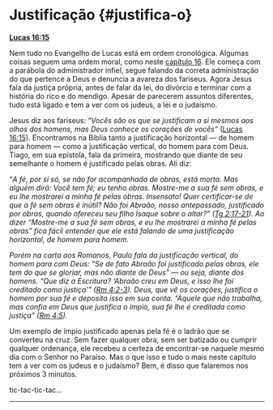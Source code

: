 # Justificação {#justifica-o}

[**Lucas 16:15**](http://bibliaonline.com.br/acf/lc/16/15)

Nem tudo no Evangelho de Lucas está em ordem cronológica. Algumas coisas seguem uma ordem moral, como neste [capítulo 16](http://bibliaonline.com.br/acf/lc/16). Ele começa com a parábola do administrador infiel, segue falando da correta administração do que pertence a Deus e denuncia a avareza dos fariseus. Agora Jesus fala da justiça própria, antes de falar da lei, do divórcio e terminar com a história do rico e do mendigo. Apesar de parecerem assuntos diferentes, tudo está ligado e tem a ver com os judeus, a lei e o judaísmo.

Jesus diz aos fariseus: “_Vocês são os que se justificam a si mesmos aos olhos dos homens, mas Deus conhece os corações de vocês”_ ([Lucas 16:15](http://bibliaonline.com.br/acf/lc/16/15)). Encontramos na Bíblia tanto a justificação horizontal — de homem para homem — como a justificação vertical, do homem para com Deus. Tiago, em sua epístola, fala da primeira, mostrando que diante de seu semelhante o homem é justificado pelas obras. Ali diz:

“_A fé, por si só, se não for acompanhada de obras, está morta. Mas alguém dirá: Você tem fé; eu tenho obras. Mostre-me a sua fé sem obras, e eu lhe mostrarei a minha fé pelas obras. Insensato! Quer certificar-se de que a fé sem obras é inútil? Não foi Abraão, nosso antepassado, justificado por obras, quando ofereceu seu filho Isaque sobre o altar?” (_[_Tg 2:17-21_](http://bibliaonline.com.br/acf/tg/2/17-21)_). Ao dizer “Mostre-me a sua fé sem obras, e eu lhe mostrarei a minha fé pelas obras” fica fácil entender que ele está falando de uma justificação horizontal, de homem para homem._

_Porém na carta aos Romanos, Paulo fala da justificação vertical, do homem para com Deus: “Se de fato Abraão foi justificado pelas obras, ele tem do que se gloriar, mas não diante de Deus” — ou seja, diante dos homens. “Que diz a Escritura? ‘Abraão creu em Deus, e isso lhe foi creditado como justiça’” (_[_Rm 4:2-3_](http://bibliaonline.com.br/acf/rm/4/2-3)_). Deus, que vê os corações, justifica o homem por sua fé e deposita isso em sua conta. “Àquele que não trabalha, mas confia em Deus que justifica o ímpio, sua fé lhe é creditada como justiça” (_[_Rm 4:5_](http://bibliaonline.com.br/acf/rm/4/5)_)._

Um exemplo de ímpio justificado apenas pela fé é o ladrão que se converteu na cruz. Sem fazer qualquer obra, sem ser batizado ou cumprir qualquer ordenança, ele recebeu a certeza de encontrar-se naquele mesmo dia com o Senhor no Paraíso. Mas o que isso e tudo o mais neste capítulo tem a ver com os judeus e o judaísmo? Bem, é disso que falaremos nos próximos 3 minutos.

tic-tac-tic-tac...

*****